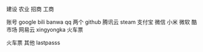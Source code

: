 建设
农业
招商
工商

账号
google
bili
banwa
qq 两个
github
腾讯云
steam
支付宝
微信
小米
微软
酷市场
网易云 
xingyongka
火车票


火车票
其他 
lastpasss
